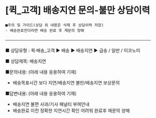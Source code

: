 # [퀵_고객] 배송지연 문의-불만 상담이력

```
■주의 및 가이드(상담 외 내용은 삭제 후 상담이력 저장)  
- 배송완료전이라면 배송 완료 후 재문의 양해
```

──────────────────────────────────────────────

■ 상담유형 : 퀵·배송\_고객 ▶ 배송 ▶ 배송지연 ▶ 급송 / 일반 / 이코노미

■ 상담제목: 배송지연

■문의내용: (아래 내용 응용하여 기재)  
- 배송목표시간 보다 지연/배송지연 불만/배송지연 보상문의

■답변내용: (아래 내용 응용하여 기재)  
- 배송지연 불편 사과/기사 패널티 부여안내   
- 배송완료 이전 정확한 지연시간 확인 어려워 완료후 재문의 양해